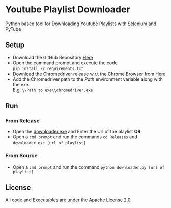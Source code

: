 # Youtube Playlist Downloader
Python based tool for Downloading Youtube Playlists with Selenium and PyTube
## Setup
- Download the GitHub Repository [Here](https://github.com/TheWolfPackSociety/Youtube-Playlist-Downloader.git)
- Open the command prompt and execute the code\
`pip install -r requirements.txt`
- Download the Chromedriver release w.r.t the Chrome Browser from [Here](https://chromedriver.chromium.org/downloads)
- Add the Chromedriver path to the *Path* environment variable along with the exe.\
E.g. `\\Path to exe\\chromedriver.exe`
## Run
### From Release
- Open the [downloader.exe](/Releases/downloader.exe) and Enter the Url of the playlist **OR**
- Open a `cmd prompt` and run the commands `cd Releases` and `downloader.exe [url of playlist]`
### From Source
- Open a `cmd prompt` and run the command `python downloader.py [url of playlist]`
## License
All code and Executables are under the [Apache License 2.0](/LICENSE)